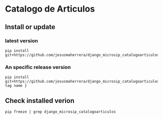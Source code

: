Catalogo de Articulos
==========================

Install or update
-------

### latest version ###
```
pip install git+https://github.com/jesusmaherrera/django_microsip_catalogoarticulos.git
```
### An specific release version ###
```
pip install git+https://github.com/jesusmaherrera/django_microsip_catalogoarticulos.git@{ tag name }
```
Check installed verion
------------
```
pip freeze | grep django_microsip_catalogoarticulos
```
